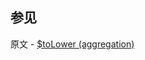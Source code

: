 ## 参见

原文 - [$toLower (aggregation)]( https://docs.mongodb.com/manual/reference/operator/aggregation/toLower/ )

